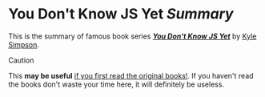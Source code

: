 # You Don't Know JS Yet **_Summary_**

This is the summary of famous book series <a href="https://github.com/getify/You-Dont-Know-JS">**_You Don't Know JS Yet_**</a> by <a href="http://creativecommons.org/licenses/by-nc-nd/4.0/">Kyle Simpson</a>.

> [!CAUTION]
> This **may be useful** <ins>if you first read the original books!</ins>.
> If you haven't read the books don't waste your time here, it will definitely be useless.
